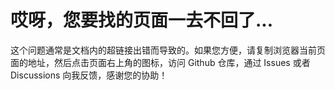 # 哎呀，您要找的页面一去不回了...

这个问题通常是文档内的超链接出错而导致的。如果您方便，请复制浏览器当前页面的地址，然后点击页面右上角的图标，访问 Github 仓库，通过 Issues 或者 Discussions 向我反馈，感谢您的协助！
